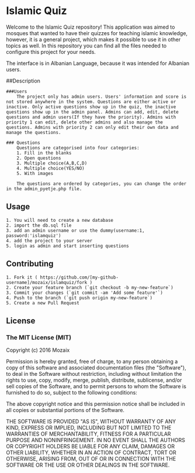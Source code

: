 # Islamic Quiz

Welcome to the Islamic Quiz repository! This application was aimed to mosques that wanted to have their quizzes for teaching islamic knowledge, however, it is a general project, which makes it possible to use it in other topics as well. In this repository you can find all the files needed to configure this project for your needs.

The interface is in Albanian Language, because it was intended for Albanian users.

##Description

	###Users
		The project only has admin users. Users' information and score is not stored anywhere in the system. Questions are either active or inactive. Only active questions show up in the quiz, the inactive questions show up in the admin panel. Admins can add, edit, delete questions and admin users(If they have the priority). Admins with priority 1 can edit, delete other admins and also manage the questions. Admins with priority 2 can only edit their own data and manage the questions.

	### Questions
		Questions are categorised into four categories:
		1. Fill in the blanks
		2. Open questions
		3. Multiple choice(A,B,C,D)
		4. Multiple choice(YES/NO)
		5. With images

		The questions are ordered by categories, you can change the order in the admin_pyetje.php file.

## Usage

	1. You will need to create a new database
	2. import the db.sql file
	3. add an admin username or use the dummy(username:1, password:'islamquiz')
	4. add the project to your server
	5. login as admin and start inserting questions

## Contributing

	1. Fork it ( https://github.com/[my-github-username]/mozaix/islamquiz/fork )
	2. Create your feature branch (`git checkout -b my-new-feature`)
	3. Commit your changes (`git commit -am 'Add some feature'`)
	4. Push to the branch (`git push origin my-new-feature`)
	5. Create a new Pull Request

## License

### The MIT License (MIT)
Copyright (c) 2016 Mozaix

Permission is hereby granted, free of charge, to any person obtaining a copy of this software and associated documentation files (the "Software"), to deal in the Software without restriction, including without limitation the rights to use, copy, modify, merge, publish, distribute, sublicense, and/or sell copies of the Software, and to permit persons to whom the Software is furnished to do so, subject to the following conditions:

The above copyright notice and this permission notice shall be included in all copies or substantial portions of the Software.

THE SOFTWARE IS PROVIDED "AS IS", WITHOUT WARRANTY OF ANY KIND, EXPRESS OR IMPLIED, INCLUDING BUT NOT LIMITED TO THE WARRANTIES OF MERCHANTABILITY, FITNESS FOR A PARTICULAR PURPOSE AND NONINFRINGEMENT. IN NO EVENT SHALL THE AUTHORS OR COPYRIGHT HOLDERS BE LIABLE FOR ANY CLAIM, DAMAGES OR OTHER LIABILITY, WHETHER IN AN ACTION OF CONTRACT, TORT OR OTHERWISE, ARISING FROM, OUT OF OR IN CONNECTION WITH THE SOFTWARE OR THE USE OR OTHER DEALINGS IN THE SOFTWARE.